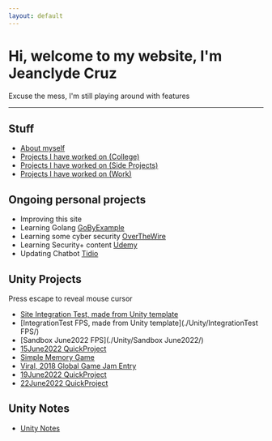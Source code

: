 ```yaml
---
layout: default
---
```


# Hi, welcome to my website, I'm Jeanclyde Cruz
Excuse the mess, I'm still playing around with features

***

## Stuff
*   [About myself](./pages/AboutMyself.html)
*   [Projects I have worked on (College)](./pages/CollegeProjects.html)
*   [Projects I have worked on (Side Projects)](./pages/SideProjects.html)
*   [Projects I have worked on (Work)](./pages/WorkProjects.html)


## Ongoing personal projects
* Improving this site
* Learning Golang [GoByExample](https://gobyexample.com/)
* Learning some cyber security [OverTheWire](https://overthewire.org/wargames/bandit/bandit13.html)
* Learning Security+ content [Udemy](https://external-teksystems.udemy.com/organization/home/)
* Updating Chatbot [Tidio](https://www.tidio.com/panel/dashboard)


## Unity Projects
Press escape to reveal mouse cursor
*   [Site Integration Test, made from Unity template](./Unity/SiteIntegrationTest/)
*   [IntegrationTest FPS, made from Unity template](./Unity/IntegrationTest FPS/)
*   [Sandbox June2022 FPS](./Unity/Sandbox June2022/)
*   [15June2022 QuickProject](./Unity/15June2022/)
*   [Simple Memory Game](./Unity/SimpleMemoryGame/)
*   [Viral, 2018 Global Game Jam Entry](./Unity/Viral/)
*   [19June2022 QuickProject](./Unity/19June2022/)
*   [22June2022 QuickProject](./Unity/22June2022/)

## Unity Notes
*   [Unity Notes](./pages/UnityNotes.html)

